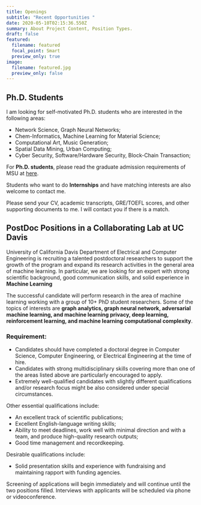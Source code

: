 ```yaml
---
title: Openings
subtitle: "Recent Opportunities "
date: 2020-05-10T02:15:36.550Z
summary: About Project Content, Position Types.
draft: false
featured:
  filename: featured
  focal_point: Smart
  preview_only: true
image:
  filename: featured.jpg
  preview_only: false
---
```

## Ph.D. Students
I am looking for self-motivated Ph.D. students who are interested in the following areas:
- Network Science, Graph Neural Networks;
- Chem-Informatics, Machine Learning for Material Science;
- Computational Art, Music Generation;
- Spatial Data Mining, Urban Computing;
- Cyber Security, Software/Hardware Security, Block-Chain Transaction;

For **Ph.D. students**, please read the graduate admission requirements of MSU at [here](https://www.cse.msstate.edu/grad/).

Students who want to do **Internships** and have matching interests are also welcome to contact me.

Please send your CV, academic transcripts, GRE/TOEFL scores, and other supporting documents to me. I will contact you if there is a match.

## PostDoc Positions in a Collaborating Lab at UC Davis
University of California Davis Department of Electrical and Computer Engineering is recruiting a talented postdoctoral researchers to support the growth of the program and expand its research activities in the general area of machine learning. In particular, we are looking for an expert with strong scientific background, good communication skills, and solid experience in **Machine Learning**

The successful candidate will perform research in the area of machine learning working with a group of 10+ PhD student researchers. Some of the topics of interests are **graph analytics, graph neural network, adversarial machine learning, and machine learning privacy, deep learning, reinforcement learning, and machine learning computational complexity**.

### Requirement:
- Candidates should have completed a doctoral degree in Computer Science, Computer Engineering,  or Electrical Engineering at the time of hire.
- Candidates with strong multidisciplinary skills covering more than one of the areas listed above are particularly encouraged to apply. 
- Extremely well-qualified candidates with slightly different qualifications and/or research focus might be also considered under special circumstances.

Other essential qualifications include:
- An excellent track of scientific publications; 
- Excellent English-language writing skills; 
- Ability to meet deadlines, work well with minimal direction and with a team, and produce high-quality research outputs; 
- Good time management and recordkeeping. 

Desirable qualifications include:
- Solid presentation skills and experience with fundraising and maintaining rapport with funding agencies.

Screening of applications will begin immediately and will continue until the two positions filled. Interviews with applicants will be scheduled via phone or videoconference.


